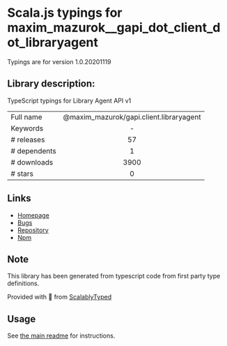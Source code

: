 
# Scala.js typings for maxim_mazurok__gapi_dot_client_dot_libraryagent

Typings are for version 1.0.20201119

## Library description:
TypeScript typings for Library Agent API v1

|                    |                 |
| ------------------ | :-------------: |
| Full name          | @maxim_mazurok/gapi.client.libraryagent |
| Keywords           | - |
| # releases         | 57 |
| # dependents       | 1 |
| # downloads        | 3900 |
| # stars            | 0 |

## Links
- [Homepage](https://github.com/Maxim-Mazurok/google-api-typings-generator#readme)
- [Bugs](https://github.com/Maxim-Mazurok/google-api-typings-generator/issues)
- [Repository](https://github.com/Maxim-Mazurok/google-api-typings-generator)
- [Npm](https://www.npmjs.com/package/%40maxim_mazurok%2Fgapi.client.libraryagent)
    


## Note
This library has been generated from typescript code from first party type definitions.

Provided with :purple_heart: from [ScalablyTyped](https://github.com/oyvindberg/ScalablyTyped)

## Usage
See [the main readme](../../readme.md) for instructions.


